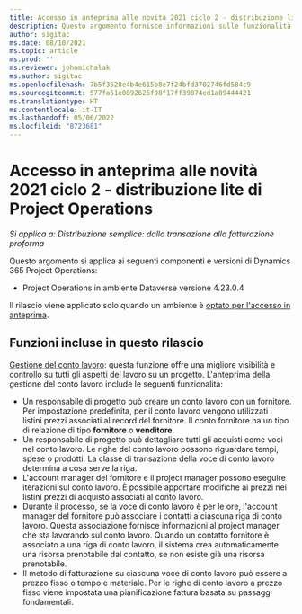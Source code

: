 ```yaml
---
title: Accesso in anteprima alle novità 2021 ciclo 2 - distribuzione lite di Project Operations
description: Questo argomento fornisce informazioni sulle funzionalità disponibili nella versione in anteprima 2021 ciclo 2 della distribuzione lite di Project Operations.
author: sigitac
ms.date: 08/10/2021
ms.topic: article
ms.prod: ''
ms.reviewer: johnmichalak
ms.author: sigitac
ms.openlocfilehash: 7b5f3528e4b4e615b8e7f24bfd3702746fd584c9
ms.sourcegitcommit: 577fa51e0892625f98f17ff39874ed1a09444421
ms.translationtype: HT
ms.contentlocale: it-IT
ms.lasthandoff: 05/06/2022
ms.locfileid: "8723681"
---
```

# <a name="whats-new-2021-wave-2-early-access---project-operations-lite-deployment"></a>Accesso in anteprima alle novità 2021 ciclo 2 - distribuzione lite di Project Operations

_Si applica a: Distribuzione semplice: dalla transazione alla fatturazione proforma_

Questo argomento si applica ai seguenti componenti e versioni di Dynamics 365 Project Operations:

  - Project Operations in ambiente Dataverse versione 4.23.0.4

Il rilascio viene applicato solo quando un ambiente è [optato per l'accesso in anteprima](/power-platform/admin/opt-in-early-access-updates#how-to-enable-early-access-updates).

## <a name="features-included-in-this-release"></a>Funzioni incluse in questo rilascio

[Gestione del conto lavoro](/dynamics365/project-operations/pro/subcontracting/managing-subcontracts-overview): questa funzione offre una migliore visibilità e controllo su tutti gli aspetti del lavoro su un progetto. L'anteprima della gestione del conto lavoro include le seguenti funzionalità:

  - Un responsabile di progetto può creare un conto lavoro con un fornitore. Per impostazione predefinita, per il conto lavoro vengono utilizzati i listini prezzi associati al record del fornitore. Il conto fornitore ha un tipo di relazione di tipo **fornitore** o **venditore**.
  - Un responsabile di progetto può dettagliare tutti gli acquisti come voci nel conto lavoro. Le righe del conto lavoro possono riguardare tempi, spese o prodotti. La classe di transazione della voce di conto lavoro determina a cosa serve la riga.
  - L'account manager del fornitore e il project manager possono eseguire iterazioni sul conto lavoro. È possibile apportare modifiche ai prezzi nei listini prezzi di acquisto associati al conto lavoro.
  - Durante il processo, se la voce di conto lavoro è per le ore, l'account manager del fornitore può associare i contatti a ciascuna riga di conto lavoro. Questa associazione fornisce informazioni al project manager che sta lavorando sul conto lavoro. Quando un contatto fornitore è associato a una riga di conto lavoro, il sistema crea automaticamente una risorsa prenotabile dal contatto, se non esiste già una risorsa prenotabile.
  - Il metodo di fatturazione su ciascuna voce di conto lavoro può essere a prezzo fisso o tempo e materiale. Per le righe di conto lavoro a prezzo fisso viene impostata una pianificazione fattura basata su passaggi fondamentali.
